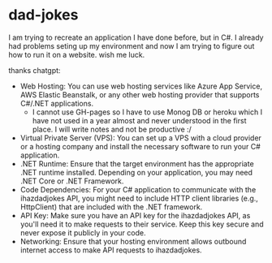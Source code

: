 # dad-jokes

I am trying to recreate an application I have done before, but in C#. I already had problems seting up my environment and now I am trying to figure out how to run it on a website. wish me luck.


thanks chatgpt:

- Web Hosting: You can use web hosting services like Azure App Service, AWS Elastic Beanstalk, or any other web hosting provider that supports C#/.NET applications.
    - I cannot use GH-pages so I have to use Monog DB or heroku which I have not used in a year almost and never understood in the first place. I will write notes and not be productive :/
- Virtual Private Server (VPS): You can set up a VPS with a cloud provider or a hosting company and install the necessary software to run your C# application.
- .NET Runtime: Ensure that the target environment has the appropriate .NET runtime installed. Depending on your application, you may need .NET Core or .NET Framework.
- Code Dependencies: For your C# application to communicate with the ihazdadjokes API, you might need to include HTTP client libraries (e.g., HttpClient) that are included with the .NET framework.
- API Key: Make sure you have an API key for the ihazdadjokes API, as you'll need it to make requests to their service. Keep this key secure and never expose it publicly in your code.
- Networking: Ensure that your hosting environment allows outbound internet access to make API requests to ihazdadjokes.